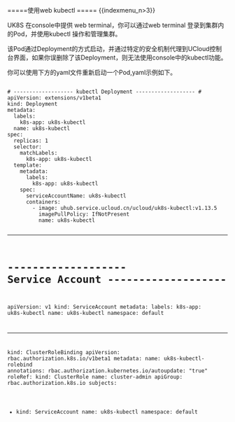 =====使用web kubectl =====
{{indexmenu_n>3}}

UK8S 在console中提供 web terminal，你可以通过web terminal 登录到集群内的Pod，并使用kubectl 操作和管理集群。

该Pod通过Deployment的方式启动，并通过特定的安全机制代理到UCloud控制台界面，如果你误删除了该Deployment，则无法使用console中的kubectl功能。

你可以使用下方的yaml文件重新启动一个Pod,yaml示例如下。

<code>
# ------------------- kubectl Deployment ------------------- #
apiVersion: extensions/v1beta1
kind: Deployment
metadata:
  labels:
    k8s-app: uk8s-kubectl
  name: uk8s-kubectl
spec:
  replicas: 1
  selector:
    matchLabels:
      k8s-app: uk8s-kubectl
  template:
    metadata:
      labels:
        k8s-app: uk8s-kubectl
    spec:
      serviceAccountName: uk8s-kubectl
      containers:
        - image: uhub.service.ucloud.cn/ucloud/uk8s-kubectl:v1.13.5
          imagePullPolicy: IfNotPresent
          name: uk8s-kubectl

---
# ------------------- Service Account ------------------- #

apiVersion: v1
kind: ServiceAccount
metadata:
  labels:
    k8s-app: uk8s-kubectl
  name: uk8s-kubectl
  namespace: default

---
kind: ClusterRoleBinding
apiVersion: rbac.authorization.k8s.io/v1beta1
metadata:
  name: uk8s-kubectl-rolebind
  annotations:
    rbac.authorization.kubernetes.io/autoupdate: "true"
roleRef:
  kind: ClusterRole
  name: cluster-admin
  apiGroup: rbac.authorization.k8s.io
subjects:
- kind: ServiceAccount
  name: uk8s-kubectl
  namespace: default
</code>

